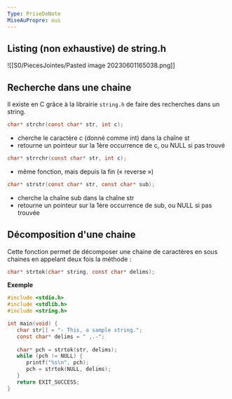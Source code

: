 ```yaml
---
Type: PriseDeNote
MiseAuPropre: oui
---
```


## Listing (non exhaustive) de string.h
![[S0/PiecesJointes/Pasted image 20230601165038.png]]

## Recherche dans une chaine
Il existe en C grâce à la librairie `string.h` de faire des recherches dans un string.

```c
char* strchr(const char* str, int c);
```
- cherche le caractère c (donné comme int) dans la chaîne st
- retourne un pointeur sur la 1ère occurrence de c, ou NULL si pas trouvé
```c
char* strrchr(const char* str, int c);
```
- même fonction, mais depuis la fin (« reverse »)
```c
char* strstr(const char* str, const char* sub);
```
- cherche la chaîne sub dans la chaîne str 
- retourne un pointeur sur la 1ère occurrence de sub, ou NULL si pas trouvée

## Décomposition d'une chaine
Cette fonction permet de décomposer une chaine de caractères en sous chaines en appelant deux fois la méthode :
```c
char* strtok(char* string, const char* delims);
```

**Exemple**
```c
#include <stdio.h>
#include <stdlib.h>
#include <string.h>

int main(void) {
   char str[] = "- This, a sample string.";
   const char* delims = " ,.-";
   
   char* pch = strtok(str, delims);
   while (pch != NULL) {
      printf("%s\n", pch);
      pch = strtok(NULL, delims);
   }
   return EXIT_SUCCESS;
}
```
